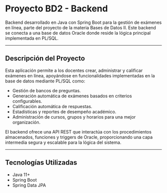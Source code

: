 # Proyecto BD2 - Backend

Backend desarrollado en Java con Spring Boot para la gestión de exámenes en línea, parte del proyecto de la materia Bases de Datos II. Este backend se conecta a una base de datos Oracle donde reside la lógica principal implementada en PL/SQL.

---

## Descripción del Proyecto

Esta aplicación permite a los docentes crear, administrar y calificar exámenes en línea, apoyándose en funcionalidades implementadas en la base de datos mediante PL/SQL como:

- Gestión de bancos de preguntas.
- Generación automática de exámenes basados en criterios configurables.
- Calificación automática de respuestas.
- Estadísticas y reportes de desempeño académico.
- Administración de cursos, grupos y horarios para una mejor organización.

El backend ofrece una API REST que interactúa con los procedimientos almacenados, funciones y triggers de Oracle, proporcionando una capa intermedia segura y escalable para la lógica del sistema.

---

## Tecnologías Utilizadas

- Java 11+
- Spring Boot
- Spring Data JPA
